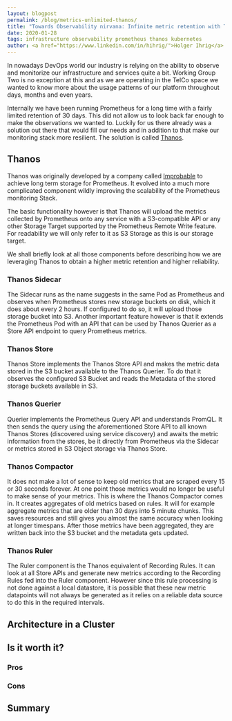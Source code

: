 ```yaml
---
layout: blogpost
permalink: /blog/metrics-unlimited-thanos/
title: "Towards Observability nirvana: Infinite metric retention with Thanos"
date: 2020-01-28
tags: infrastructure observability prometheus thanos kubernetes
author: <a href="https://www.linkedin.com/in/hihrig/">Holger Ihrig</a>
---
```

In nowadays DevOps world our industry is relying on the ability to observe and monitorize our infrastructure and 
services quite a bit. Working Group Two is no exception at this and as we are operating in the TelCo space
we wanted to know more about the usage patterns of our platform throughout days, months and even years.

Internally we have been running Prometheus for a long time with a fairly limited retention of 30 days. This did not
allow us to look back far enough to make the observations we wanted to.
Luckily for us there already was a solution out there that would fill our needs and in addition to that make our
monitoring stack more resilient. The solution is called [Thanos](https://thanos.io/).

## Thanos
Thanos was originally developed by a company called [Improbable](https://improbable.io/) to achieve long term storage
for Prometheus. It evolved into a much more complicated component wildly improving the scalability of the
Prometheus monitoring Stack.

The basic functionality however is that Thanos will upload the metrics collected by Prometheus onto any service with a 
S3-compatible API or any other Storage Target supported by the Prometheus Remote Write feature. For readability we
will only refer to it as S3 Storage as this is our storage target.

We shall briefly look at all those components before describing how we are leveraging Thanos to obtain a higher metric 
retention and higher reliability.

### Thanos Sidecar
The Sidecar runs as the name suggests in the same Pod as Prometheus and observes when Prometheus stores new storage
buckets on disk, which it does about every 2 hours. If configured to do so, it will upload those storage bucket into S3.
Another important feature however is that it extends the Prometheus Pod with an API that can be used by Thanos Querier
as a Store API endpoint to query Prometheus metrics.

### Thanos Store
Thanos Store implements the Thanos Store API and makes the metric data stored in the S3 bucket available to the
Thanos Querier. To do that it observes the configured S3 Bucket and reads the Metadata of the stored storage buckets
available in S3.

### Thanos Querier
Querier implements the Prometheus Query API and understands PromQL. It then sends the query using the aforementioned
Store API to all known Thanos Stores (discovered using service discovery) and awaits the metric information from the
stores, be it directly from Prometheus via the Sidecar or metrics stored in S3 Object storage via Thanos Store.

### Thanos Compactor
It does not make a lot of sense to keep old metrics that are scraped every 15 or 30 seconds forever. At one point those 
metrics would no longer be useful to make sense of your metrics. This is where
the Thanos Compactor comes in. It creates aggregates of old metrics based on rules. It will for example
aggregate metrics that are older than 30 days into 5 minute chunks. This saves resources and still gives you
almost the same accuracy when looking at longer timespans. After those metrics have been aggregated, they are
written back into the S3 bucket and the metadata gets updated.

### Thanos Ruler
The Ruler component is the Thanos equivalent of Recording Rules. It can look at all Store APIs and generate new metrics
according to the Recording Rules fed into the Ruler component. However since this rule processing is not done against a 
local datastore, it is possible that these new metric datapoints will not always be generated as it relies on a reliable
data source to do this in the required intervals.

## Architecture in a Cluster


## Is it worth it?

### Pros

### Cons

## Summary
